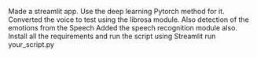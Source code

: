 Made a streamlit app.
Use the  deep learning Pytorch method for it.
Converted the voice to test using the librosa module.
Also detection of the emotions from the Speech
Added the speech recognition module also.
Install all the requirements and run the script using Streamlit run your_script.py
